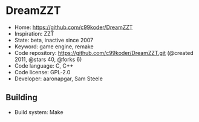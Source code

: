# DreamZZT

- Home: https://github.com/c99koder/DreamZZT
- Inspiration: ZZT
- State: beta, inactive since 2007
- Keyword: game engine, remake
- Code repository: https://github.com/c99koder/DreamZZT.git (@created 2011, @stars 40, @forks 6)
- Code language: C, C++
- Code license: GPL-2.0
- Developer: aaronapgar, Sam Steele

## Building

- Build system: Make
